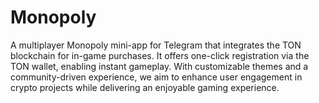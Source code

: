 # Monopoly
A multiplayer Monopoly mini-app for Telegram that integrates the TON blockchain for in-game purchases. It offers one-click registration via the TON wallet, enabling instant gameplay. With customizable themes and a community-driven experience, we aim to enhance user engagement in crypto projects while delivering an enjoyable gaming experience.
